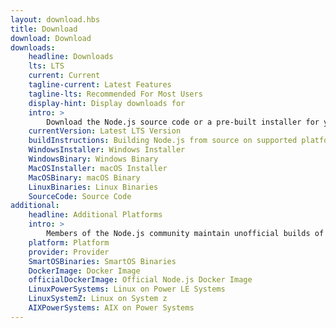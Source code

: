 ```yaml
---
layout: download.hbs
title: Download
download: Download
downloads:
    headline: Downloads
    lts: LTS
    current: Current
    tagline-current: Latest Features
    tagline-lts: Recommended For Most Users
    display-hint: Display downloads for
    intro: >
        Download the Node.js source code or a pre-built installer for your platform, and start developing today.
    currentVersion: Latest LTS Version
    buildInstructions: Building Node.js from source on supported platforms
    WindowsInstaller: Windows Installer
    WindowsBinary: Windows Binary
    MacOSInstaller: macOS Installer
    MacOSBinary: macOS Binary
    LinuxBinaries: Linux Binaries
    SourceCode: Source Code
additional:
    headline: Additional Platforms
    intro: >
        Members of the Node.js community maintain unofficial builds of Node.js for additional platforms. Note that such builds are not supported by the Node.js core team and may not yet be at the same build level as current Node.js release.
    platform: Platform
    provider: Provider
    SmartOSBinaries: SmartOS Binaries
    DockerImage: Docker Image
    officialDockerImage: Official Node.js Docker Image
    LinuxPowerSystems: Linux on Power LE Systems
    LinuxSystemZ: Linux on System z
    AIXPowerSystems: AIX on Power Systems
---
```

